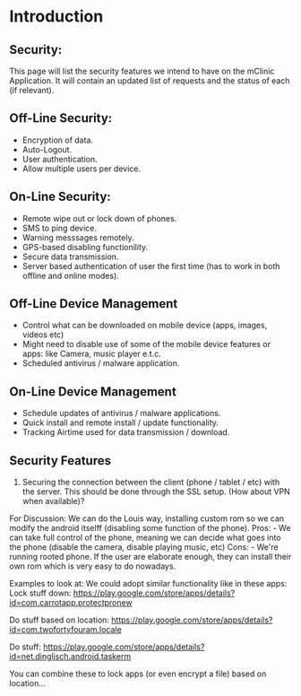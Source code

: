 # Introduction #

## Security: ##
This page will list the security features we intend to have on the mClinic Application. It will contain an updated list of requests and the status of each (if relevant).

## Off-Line Security: ##
  * Encryption of data.
  * Auto-Logout.
  * User authentication.
  * Allow multiple users per device.

## On-Line Security: ##
  * Remote wipe out or lock down of phones.
  * SMS to ping device.
  * Warning messsages remotely.
  * GPS-based disabling functionility.
  * Secure data transmission.
  * Server based authentication of user the first time (has to work in both offline and online modes).

## Off-Line Device Management ##
  * Control what can be downloaded on mobile device (apps, images, videos etc)
  * Might need to disable use of some of the mobile device features or apps: like Camera, music player e.t.c.
  * Scheduled antivirus / malware application.


## On-Line Device Management ##
  * Schedule updates of antivirus / malware applications.
  * Quick install and remote install / update functionality.
  * Tracking Airtime used for data transmission / download.


## Security Features ##

  1. Securing the connection between the client (phone / tablet / etc)
with the server. This should be done through the SSL setup. (How about VPN when available)?


For Discussion:
We can do the Louis way, installing custom rom so we can modify the android itselff (disabling some
function of the phone).
Pros: - We can take full control of the phone, meaning we can decide what goes into the phone (disable the camera, disable playing music, etc)
Cons: - We're running rooted phone. If the user are elaborate
enough, they can install their own rom which is very easy to do
nowadays.


Examples to look at:
We could adopt similar functionality like in these apps:
Lock stuff down:
https://play.google.com/store/apps/details?id=com.carrotapp.protectpronew

Do stuff based on location:
https://play.google.com/store/apps/details?id=com.twofortyfouram.locale

Do stuff:
https://play.google.com/store/apps/details?id=net.dinglisch.android.taskerm

You can combine these to lock apps (or even encrypt a file) based on location...